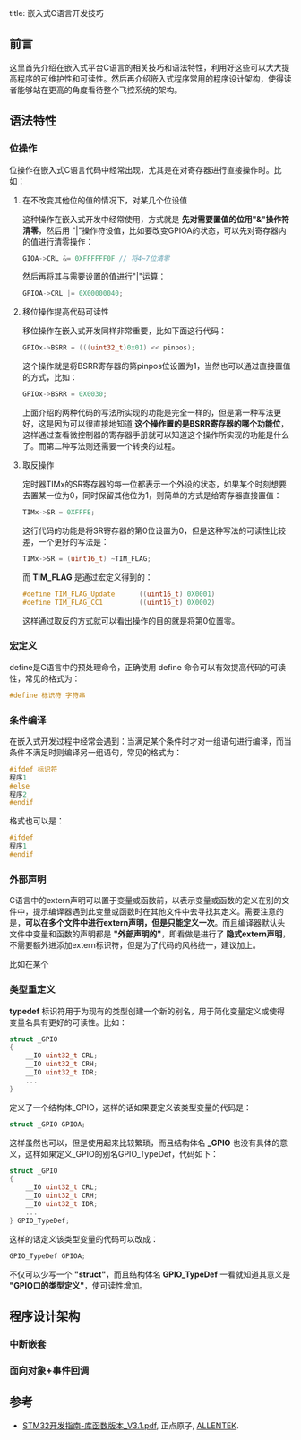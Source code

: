 title: 嵌入式C语言开发技巧

## 前言

这里首先介绍在嵌入式平台C语言的相关技巧和语法特性，利用好这些可以大大提高程序的可维护性和可读性。然后再介绍嵌入式程序常用的程序设计架构，使得读者能够站在更高的角度看待整个飞控系统的架构。

## 语法特性

### 位操作

位操作在嵌入式C语言代码中经常出现，尤其是在对寄存器进行直接操作时。比如：

1. 在不改变其他位的值的情况下，对某几个位设值

    这种操作在嵌入式开发中经常使用，方式就是 **先对需要置值的位用"&"操作符清零**，然后用 "|"操作符设值，比如要改变GPIOA的状态，可以先对寄存器内的值进行清零操作：

    ```c
    GIOA->CRL &= 0XFFFFFF0F // 将4~7位清零
    ```

    然后再将其与需要设置的值进行"|"运算：

    ```c
    GPIOA->CRL |= 0X00000040;
    ```

2. 移位操作提高代码可读性

    移位操作在嵌入式开发同样非常重要，比如下面这行代码：

    ```c
    GPIOx->BSRR = (((uint32_t)0x01) << pinpos);
    ```

    这个操作就是将BSRR寄存器的第pinpos位设置为1，当然也可以通过直接置值的方式，比如：

    ```c
    GPIOx->BSRR = 0X0030;
    ```

    上面介绍的两种代码的写法所实现的功能是完全一样的，但是第一种写法更好，这是因为可以很直接地知道 **这个操作置的是BSRR寄存器的哪个功能位**，这样通过查看微控制器的寄存器手册就可以知道这个操作所实现的功能是什么了。而第二种写法则还需要一个转换的过程。

3. 取反操作

    定时器TIMx的SR寄存器的每一位都表示一个外设的状态，如果某个时刻想要去置某一位为0，同时保留其他位为1，则简单的方式是给寄存器直接置值：

    ```c
    TIMx->SR = 0XFFFE;
    ```

    这行代码的功能是将SR寄存器的第0位设置为0，但是这种写法的可读性比较差，一个更好的写法是：

    ```c
    TIMx->SR = (uint16_t) ~TIM_FLAG;
    ```

    而 **TIM_FLAG** 是通过宏定义得到的：

    ```c
    #define TIM_FLAG_Update      ((uint16_t) 0X0001)
    #define TIM_FLAG_CC1         ((uint16_t) 0X0002)
    ```
    
    这样通过取反的方式就可以看出操作的目的就是将第0位置零。

### 宏定义

define是C语言中的预处理命令，正确使用 define 命令可以有效提高代码的可读性，常见的格式为：

```c
#define 标识符 字符串
```

### 条件编译

在嵌入式开发过程中经常会遇到：当满足某个条件时才对一组语句进行编译，而当条件不满足时则编译另一组语句，常见的格式为：

```c
#ifdef 标识符
程序1
#else
程序2
#endif
```

格式也可以是：

```c
#ifdef
程序1
#endif
```
### 外部声明

C语言中的extern声明可以置于变量或函数前，以表示变量或函数的定义在别的文件中，提示编译器遇到此变量或函数时在其他文件中去寻找其定义。需要注意的是，**可以在多个文件中进行extern声明，但是只能定义一次**。而且编译器默认头文件中变量和函数的声明都是 **"外部声明的"**，即看做是进行了 **隐式extern声明**，不需要额外进添加extern标识符，但是为了代码的风格统一，建议加上。

比如在某个

### 类型重定义

**typedef** 标识符用于为现有的类型创建一个新的别名，用于简化变量定义或使得变量名具有更好的可读性。比如：

```c
struct _GPIO
{
    __IO uint32_t CRL;
    __IO uint32_t CRH;
    __IO uint32_t IDR;
    ...
}
```

定义了一个结构体_GPIO，这样的话如果要定义该类型变量的代码是：

```c
struct _GPIO GPIOA;
```

这样虽然也可以，但是使用起来比较繁琐，而且结构体名 **_GPIO** 也没有具体的意义，这样如果定义_GPIO的别名GPIO_TypeDef，代码如下：

```c
struct _GPIO
{
    __IO uint32_t CRL;
    __IO uint32_t CRH;
    __IO uint32_t IDR;
    ...
} GPIO_TypeDef;
```

这样的话定义该类型变量的代码可以改成：

```c
GPIO_TypeDef GPIOA;
```

不仅可以少写一个 **"struct"**，而且结构体名 **GPIO_TypeDef** 一看就知道其意义是 **"GPIO口的类型定义"**，使可读性增加。

## 程序设计架构

### 中断嵌套

### 面向对象+事件回调

## 参考

* [STM32开发指南-库函数版本_V3.1.pdf](https://documents-1256406063.cos.ap-shanghai.myqcloud.com/STM32F1%E5%BC%80%E5%8F%91%E6%8C%87%E5%8D%97-%E5%BA%93%E5%87%BD%E6%95%B0%E7%89%88%E6%9C%AC_V3.1%20.pdf), 正点原子, [ALLENTEK](http://www.alientek.com/).